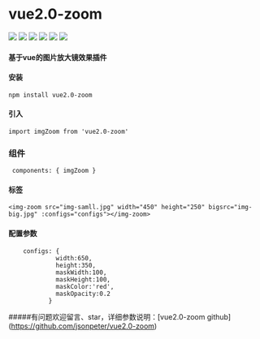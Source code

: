 
# vue2.0-zoom
![](https://img.shields.io/github/stars/pandao/editor.md.svg) ![](https://img.shields.io/github/forks/pandao/editor.md.svg) ![](https://img.shields.io/github/tag/vue2.0-zoom/editor.md.svg) ![](https://img.shields.io/github/release/pandao/editor.md.svg) ![](https://img.shields.io/github/issues/vue2.0-zoom/editor.md.svg) ![](https://img.shields.io/bower/v/editor.md.svg)

#### 基于vue的图片放大镜效果插件



#### 安装
``` npm install vue2.0-zoom ```

#### 引入
``` import imgZoom from 'vue2.0-zoom' ```
### 组件
```  components: { imgZoom } ```
#### 标签
 ```
 <img-zoom src="img-samll.jpg" width="450" height="250" bigsrc="img-big.jpg" :configs="configs"></img-zoom>
 ```

#### 配置参数
```
    configs: {
             width:650,
             height:350,
             maskWidth:100,
             maskHeight:100,
             maskColor:'red',
             maskOpacity:0.2
           }
```
#####有问题欢迎留言、star，详细参数说明：[vue2.0-zoom github] (https://github.com/jsonpeter/vue2.0-zoom)

